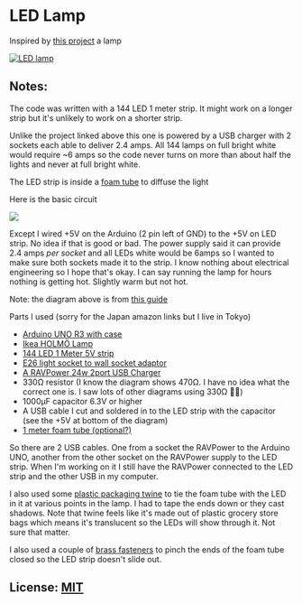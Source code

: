 # LED Lamp

Inspired by [this project](http://www.eerkmans.nl/pacman-lamp-with-arduino/) a lamp

[![LED lamp](http://img.youtube.com/vi/5vNteZiAiWw/0.jpg)](http://www.youtube.com/watch?v=5vNteZiAiWw "LED Lamp")

## Notes:

The code was written with a 144 LED 1 meter strip. It might work on a longer strip but it's unlikely to work on a shorter strip.

Unlike the project linked above this one is powered by a USB charger with 2 sockets each able to deliver 2.4 amps. All 144 lamps
on full bright white would require ~6 amps so the code never turns on more than about half the lights and never at full bright white.

The LED strip is inside a [foam tube](https://www.google.com/search?q=foam+tube+white) to diffuse the light

Here is the basic circuit

![](https://cdn-learn.adafruit.com/assets/assets/000/030/892/original/leds_Wiring-Diagram.png)

Except I wired +5V on the Arduino (2 pin left of GND) to the +5V on LED strip. No idea if that is good or bad. The power supply
said it can provide 2.4 amps *per socket* and all LEDs white would be 6amps so I wanted to make sure both sockets made it 
to the strip. I know nothing about electrical engineering so I hope that's okay. I can say running the lamp for hours
nothing is getting hot. Slightly warm but not hot.

Note: the diagram above is from [this guide](https://learn.adafruit.com/adafruit-neopixel-uberguide/basic-connections)

Parts I used (sorry for the Japan amazon links but I live in Tokyo)

* [Arduino UNO R3 with case](https://www.amazon.co.jp/gp/product/B0756D3R7K/ref=ppx_yo_dt_b_asin_title_o02_s00?ie=UTF8&psc=1)
* [Ikea HOLMÖ Lamp](https://www.ikea.com/us/en/p/holmoe-floor-lamp-with-led-bulb-white-70394126/)
* [144 LED 1 Meter 5V strip](https://www.amazon.co.jp/gp/product/B01MYT6JH9/ref=ppx_yo_dt_b_asin_title_o03_s03?ie=UTF8&psc=1)
* [E26 light socket to wall socket adaptor](https://www.amazon.com/Comyan-Polarized-Splitter-Standard-Install/dp/B07SQ511XT/ref=sr_1_34?)
* [A RAVPower 24w 2port USB Charger](https://www.amazon.co.jp/gp/product/B075L2LBD6/ref=ppx_yo_dt_b_asin_title_o02_s02?ie=UTF8&psc=1)
* 330Ω resistor (I know the diagram shows 470Ω. I have no idea what the correct one is. I saw lots of other diagrams using 330Ω 🤷‍♂️)
* 1000µF capacitor 6.3V or higher
* A USB cable I cut and soldered in to the LED strip with the capacitor (see the +5V at bottom of the diagram)
* [1 meter foam tube (optional?)](https://www.google.com/search?q=foam+tube+white) 

So there are 2 USB cables. One from a socket the RAVPower to the Arduino UNO, another from the other socket on the RAVPower supply
to the LED strip. When I'm working on it I still have the RAVPower connected to the LED strip and the other USB in my computer.

I also used some [plastic packaging twine](https://www.daisojapan.com/p-29797-paper-twine-white-26247-ft-10pks.aspx) to tie the
foam tube with the LED in it at various points in the lamp. I had to tape the ends down or they cast shadows. Note that twine
feels like it's made out of plastic grocery store bags which means it's translucent so the LEDs will show through it. Not sure that matter.

I also used a couple of [brass fasteners](https://www.amazon.com/ACCO-Brass-Paper-Fasteners-Plated/dp/B002YK4IHA/ref=sr_1_3) to pinch the ends of the foam tube closed so the LED strip doesn't slide out.

## License: [MIT](LICENSE.md)

